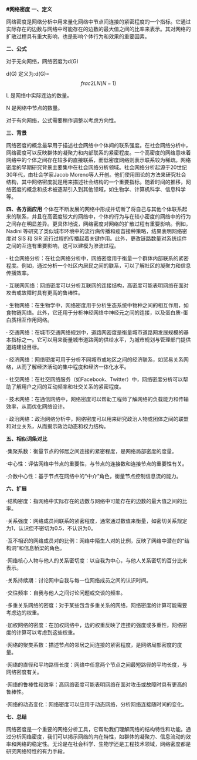 **#网络密度** 
**一、定义** 

网络密度是网络分析中用来量化网络中节点间连接的紧密程度的一个指标。它通过实际存在的边数与网络中可能存在的边数的最大值之间的比率来表示。其对网络的扩散过程具有重大影响，也是影响个体行为和效果的重要因素。

**二、公式** 

对于无向网络，网络密度为d(G)

d(G) 定义为:d(G)=$$frac{2L}{N(N-1)}$$

L 是网络中实际连边的数量。

N 是网络中节点的数量。

对于有向网络，公式需要稍作调整以考虑方向性。

**三、背景** 

网络密度的概念最早用于描述社会网络中个体间的联系强度。在社会网络分析中，网络密度可以反映群体的凝聚力和内部联系的紧密程度。一个高密度的网络意味着网络中的个体之间存在较多的直接联系，而低密度网络则表示联系较为稀疏。网络密度的早期研究背景主要集中在社会网络分析领域。社会网络分析起源于20世纪30年代，由社会学家Jacob Moreno等人开创。他们使用图论的方法来研究社会结构，其中网络密度就是用来描述社会结构的一个重要指标。随着时间的推移，网络密度的概念和技术被逐渐引入到其他领域，如生物学、计算机科学、信息科学等。

**四、各方面应用** 
个体在不断发展的网络中形成并切断了将自己与其他个体联系起来的联系，并且在高密度较大的网络中，个体的行为与在较小密度的网络中的行为之间存在明显差异。更具体地说，网络密度对网络的扩散过程有重要影响。例如，Nadini 等研究了类似城市环境中的流行病传播和疫苗接种策略，结果表明网络密度对 SIS 和 SIR 流行过程的传播起着关键作用。此外，更改链路数量对系统组件之间的互连有重要影响，这可以建模为渗流过程。

· 社会网络分析：在社会网络分析中，网络密度用于衡量一个群体内部联系的紧密程度。例如，通过分析一个社区内居民之间的联系，可以了解社区的凝聚力和信息传播效率。

· 互联网网络：网络密度可以分析互联网的连接结构，高密度可能表明网络在面对攻击或故障时具有更高的鲁棒性。

· 生物网络：在生物学中，网络密度用于分析生态系统中物种之间的相互作用，如食物链网络。此外，它还用于分析神经网络中神经元之间的连接，以及蛋白质-蛋白质相互作用网络。

· 交通网络：在城市交通网络规划中，道路网密度是衡量城市道路网发展规模的基本指标之一。它可以用来衡量城市道路网的供给水平，为城市规划与管理部门提供道路建设目标。

· 经济网络：网络密度可用于分析不同城市或地区之间的经济联系，如贸易关系网络，从而了解经济活动的集中程度和经济一体化水平。

· 社交网络：在社交网络服务（如Facebook、Twitter）中，网络密度分析可以帮助了解用户之间的互动频率和社交关系的紧密程度。

· 技术网络：在通信网络中，网络密度可以帮助工程师了解网络的负载能力和传输效率，从而优化网络设计。

· 政治网络：政治网络分析中，网络密度可以用来研究政治人物或团体之间的联盟和对立关系，从而揭示政治动态和权力结构。

**五、相似词条对比** 

·集聚系数：衡量节点的邻居之间连接的紧密程度，是网络局部密度的度量。

·中心性：评估网络中节点的重要性，与节点的连接数和连接节点的重要性有关。

·介数中心性：基于节点在网络中的“中介”角色，衡量节点控制信息流的能力。

**六、扩展** 

·结构密度：指网络中实际存在的边数与网络中可能存在的边数的最大值之间的比率。

·关系强度：网络成员间联系的紧密程度，通常通过数值来衡量，如密切关系规定为1，认识但不密切为0.5，不认识为0。

·互不相识的网络成员对的比例：网络中陌生人对的比例，反映了网络中潜在的“结构洞”和信息桥梁的角色。

·网络核心人物与他人的关系密切度：以自我为中心，与他人关系密切的百分比来表示。

·关系持续期：讨论网中自我与每一位网络成员之间的认识时间。

·交往频率：自我与他人之间讨论问题或交谈的频率。

·多重关系网络的密度：对于某些包含多重关系的网络，网络密度的计算可能需要考虑边的权重。

·加权网络的密度：在加权网络中，边的权重反映了连接的强度或多重性，网络密度的计算可以考虑到这些权重。

·网络的聚类系数：描述节点的邻居之间连接的紧密程度，是网络局部密度的度量。

·网络的直径和平均路径长度：网络中任意两个节点之间最短路径的平均长度，与网络密度有关。

·网络的鲁棒性和效率：高网络密度可能表明网络在面对攻击或故障时具有更高的鲁棒性。

·网络的动态变化：网络密度可以应用于动态网络，分析网络连接随时间的变化。

**七、总结** 

网络密度是一个重要的网络分析工具，它帮助我们理解网络的结构特性和功能。通过分析网络密度，我们可以揭示网络的内在特性，如群体的凝聚力、信息流动的效率和网络的稳定性。无论是在社会科学、生物学还是工程技术领域，网络密度都是研究网络特性的有力手段。
